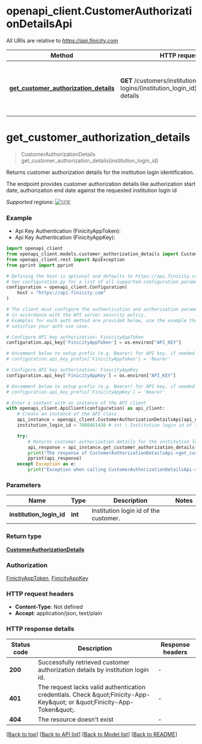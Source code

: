 # openapi_client.CustomerAuthorizationDetailsApi

All URIs are relative to *https://api.finicity.com*

Method | HTTP request | Description
------------- | ------------- | -------------
[**get_customer_authorization_details**](CustomerAuthorizationDetailsApi.md#get_customer_authorization_details) | **GET** /customers/institution-logins/{institution_login_id}/authorization-details | Returns customer authorization details for the institution login identification.


# **get_customer_authorization_details**
> CustomerAuthorizationDetails get_customer_authorization_details(institution_login_id)

Returns customer authorization details for the institution login identification.

The endpoint provides customer authorization details like authorization start date, authorization end date against the requested institution login id

_Supported regions_: ![🇺🇸](https://flagcdn.com/20x15/us.png)

### Example

* Api Key Authentication (FinicityAppToken):
* Api Key Authentication (FinicityAppKey):

```python
import openapi_client
from openapi_client.models.customer_authorization_details import CustomerAuthorizationDetails
from openapi_client.rest import ApiException
from pprint import pprint

# Defining the host is optional and defaults to https://api.finicity.com
# See configuration.py for a list of all supported configuration parameters.
configuration = openapi_client.Configuration(
    host = "https://api.finicity.com"
)

# The client must configure the authentication and authorization parameters
# in accordance with the API server security policy.
# Examples for each auth method are provided below, use the example that
# satisfies your auth use case.

# Configure API key authorization: FinicityAppToken
configuration.api_key['FinicityAppToken'] = os.environ["API_KEY"]

# Uncomment below to setup prefix (e.g. Bearer) for API key, if needed
# configuration.api_key_prefix['FinicityAppToken'] = 'Bearer'

# Configure API key authorization: FinicityAppKey
configuration.api_key['FinicityAppKey'] = os.environ["API_KEY"]

# Uncomment below to setup prefix (e.g. Bearer) for API key, if needed
# configuration.api_key_prefix['FinicityAppKey'] = 'Bearer'

# Enter a context with an instance of the API client
with openapi_client.ApiClient(configuration) as api_client:
    # Create an instance of the API class
    api_instance = openapi_client.CustomerAuthorizationDetailsApi(api_client)
    institution_login_id = 7008461438 # int | Institution login id of the customer.

    try:
        # Returns customer authorization details for the institution login identification.
        api_response = api_instance.get_customer_authorization_details(institution_login_id)
        print("The response of CustomerAuthorizationDetailsApi->get_customer_authorization_details:\n")
        pprint(api_response)
    except Exception as e:
        print("Exception when calling CustomerAuthorizationDetailsApi->get_customer_authorization_details: %s\n" % e)
```



### Parameters


Name | Type | Description  | Notes
------------- | ------------- | ------------- | -------------
 **institution_login_id** | **int**| Institution login id of the customer. | 

### Return type

[**CustomerAuthorizationDetails**](CustomerAuthorizationDetails.md)

### Authorization

[FinicityAppToken](../README.md#FinicityAppToken), [FinicityAppKey](../README.md#FinicityAppKey)

### HTTP request headers

 - **Content-Type**: Not defined
 - **Accept**: application/json, text/plain

### HTTP response details

| Status code | Description | Response headers |
|-------------|-------------|------------------|
**200** | Successfully retrieved customer authorization details by institution login id. |  -  |
**401** | The request lacks valid authentication credentials. Check \&quot;Finicity-App-Key\&quot; or \&quot;Finicity-App-Token\&quot;. |  -  |
**404** | The resource doesn&#39;t exist |  -  |

[[Back to top]](#) [[Back to API list]](../README.md#documentation-for-api-endpoints) [[Back to Model list]](../README.md#documentation-for-models) [[Back to README]](../README.md)

